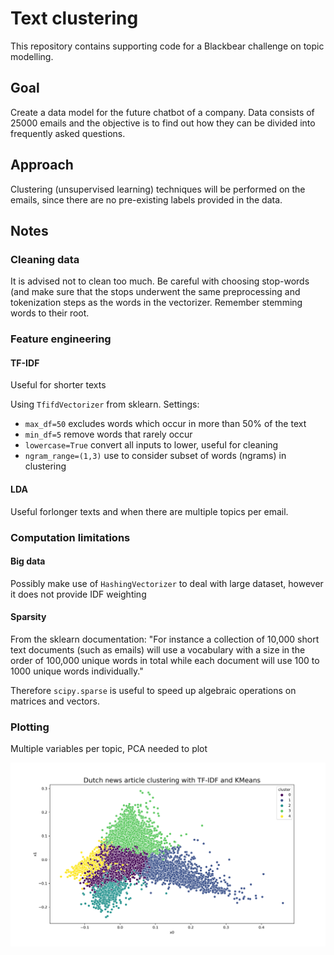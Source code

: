 # Text clustering
This repository contains supporting code for a Blackbear challenge on topic modelling.

## Goal
Create a data model for the future chatbot of a company. Data consists of 25000 emails and the objective is to find out how they can be divided into frequently asked questions.

## Approach
Clustering (unsupervised learning) techniques will be performed on the emails, since there are no pre-existing labels provided in the data.

## Notes
### Cleaning data
It is advised not to clean too much. Be careful with choosing stop-words (and make sure that the stops underwent the same preprocessing and tokenization steps as the words in the vectorizer. Remember stemming words to their root.

### Feature engineering
#### TF-IDF
Useful for shorter texts

Using `TfifdVectorizer` from sklearn. Settings:
* `max_df=50` excludes words which occur in more than 50% of the text
* `min_df=5` remove words that rarely occur
* `lowercase=True` convert all inputs to lower, useful for cleaning
* `ngram_range=(1,3)` use to consider subset of words (ngrams) in clustering

#### LDA
Useful forlonger texts and when there are multiple topics per email.

### Computation limitations
#### Big data
Possibly make use of `HashingVectorizer` to deal with large dataset, however it does not provide IDF weighting 

#### Sparsity
From the sklearn documentation: "For instance a collection of 10,000 short text documents (such as emails) will use a vocabulary with a size in the order of 100,000 unique words in total while each document will use 100 to 1000 unique words individually." 

Therefore `scipy.sparse` is useful to speed up algebraic operations on matrices and vectors.


### Plotting
Multiple variables per topic, PCA needed to plot

![alt text](https://github.com/samverh/text-clustering/blob/main/results/clustered_articles.png)
